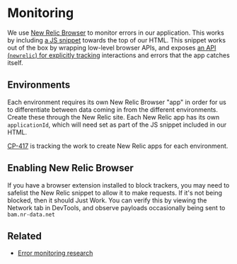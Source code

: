 # Monitoring

We use [New Relic Browser](https://newrelic.com/products/browser-monitoring) to monitor errors in our application. This works by including [a JS snippet](https://docs.newrelic.com/docs/browser/new-relic-browser/installation/install-new-relic-browser-agent#copy-paste-app) towards the top of our HTML. This snippet works out of the box by wrapping low-level browser APIs, and exposes [an API (`newrelic`) for explicitly tracking](https://docs.newrelic.com/docs/browser/new-relic-browser/browser-agent-spa-api) interactions and errors that the app catches itself.

## Environments

Each environment requires its own New Relic Browser "app" in order for us to differentiate between data coming in from the different environments. Create these through the New Relic site. Each New Relic app has its own `applicationId`, which will need set as part of the JS snippet included in our HTML.

[CP-417](https://lwd.atlassian.net/browse/cp-417) is tracking the work to create New Relic apps for each environment.

## Enabling New Relic Browser

If you have a browser extension installed to block trackers, you may need to safelist the New Relic snippet to allow it to make requests. If it's not being blocked, then it should Just Work. You can verify this by viewing the Network tab in DevTools, and observe payloads occasionally being sent to `bam.nr-data.net`

## Related

- [Error monitoring research](https://lwd.atlassian.net/wiki/spaces/DD/pages/229835319/Error+Monitoring+Research)